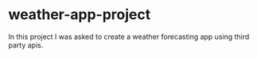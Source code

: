# weather-app-project
In this project I was asked to create a weather forecasting app using third party apis.